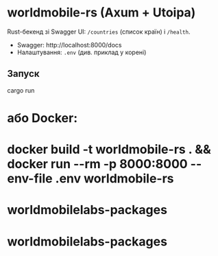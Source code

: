 # worldmobile-rs (Axum + Utoipa)
Rust-бекенд зі Swagger UI: `/countries` (список країн) і `/health`.
- Swagger: http://localhost:8000/docs
- Налаштування: `.env` (див. приклад у корені)

## Запуск
cargo run
# або Docker:
# docker build -t worldmobile-rs . && docker run --rm -p 8000:8000 --env-file .env worldmobile-rs
# worldmobilelabs-packages
# worldmobilelabs-packages

